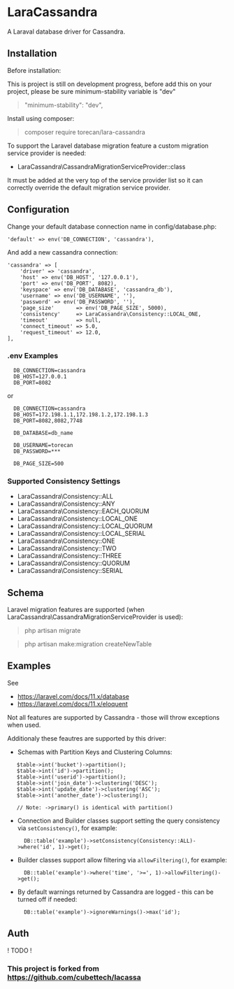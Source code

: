 # **LaraCassandra**

A Laraval database driver for Cassandra.

## **Installation**

Before installation:

This is project is still on development progress, before add this on your project, please be sure minimum-stability variable is "dev" 

> "minimum-stability": "dev",

Install using composer:

> composer require torecan/lara-cassandra

To support the Laravel database migration feature a custom migration service provider is needed:

- LaraCassandra\CassandraMigrationServiceProvider::class

It must be added at the very top of the service provider list so it can correctly override the default migration service provider.

## **Configuration**

Change your default database connection name in config/database.php:

    'default' => env('DB_CONNECTION', 'cassandra'),

And add a new cassandra connection:

    'cassandra' => [
        'driver' => 'cassandra',
        'host' => env('DB_HOST', '127.0.0.1'),
        'port' => env('DB_PORT', 8082),
        'keyspace' => env('DB_DATABASE', 'cassandra_db'),
        'username' => env('DB_USERNAME', ''),
        'password' => env('DB_PASSWORD', ''),
        'page_size'       => env('DB_PAGE_SIZE', 5000),
        'consistency'     => LaraCassandra\Consistency::LOCAL_ONE,
        'timeout'         => null,
        'connect_timeout' => 5.0,
        'request_timeout' => 12.0,
    ],

### .env Examples
```
  DB_CONNECTION=cassandra
  DB_HOST=127.0.0.1 
  DB_PORT=8082
```
or
```
  DB_CONNECTION=cassandra
  DB_HOST=172.198.1.1,172.198.1.2,172.198.1.3
  DB_PORT=8082,8082,7748

  DB_DATABASE=db_name
  
  DB_USERNAME=torecan
  DB_PASSWORD=***
  
  DB_PAGE_SIZE=500
```

### Supported Consistency Settings

  - LaraCassandra\Consistency::ALL
  - LaraCassandra\Consistency::ANY
  - LaraCassandra\Consistency::EACH_QUORUM
  - LaraCassandra\Consistency::LOCAL_ONE
  - LaraCassandra\Consistency::LOCAL_QUORUM
  - LaraCassandra\Consistency::LOCAL_SERIAL
  - LaraCassandra\Consistency::ONE
  - LaraCassandra\Consistency::TWO
  - LaraCassandra\Consistency::THREE
  - LaraCassandra\Consistency::QUORUM
  - LaraCassandra\Consistency::SERIAL

## **Schema**

Laravel migration features are supported (when LaraCassandra\CassandraMigrationServiceProvider is used):

  > php artisan migrate

  > php artisan make:migration createNewTable

## **Examples**
See
  - https://laravel.com/docs/11.x/database
  - https://laravel.com/docs/11.x/eloquent
 
Not all features are supported by Cassandra - those will throw exceptions when used.

Additionaly these feautres are supported by this driver:

- Schemas with Partition Keys and Clustering Columns:
 ```
    $table->int('bucket')->partition();
    $table->int('id')->partition();
    $table->int('userid')->partition();
    $table->int('join_date')->clustering('DESC');
    $table->int('update_date')->clustering('ASC');
    $table->int('another_date')->clustering();

    // Note: ->primary() is identical with partition()
 ```

- Connection and Builder classes support setting the query consistency via `setConsistency()`, for example:
  ```
    DB::table('example')->setConsistency(Consistency::ALL)->where('id', 1)->get();
  ```
- Builder classes support allow filtering via `allowFiltering()`, for example:
  ```
    DB::table('example')->where('time', '>=', 1)->allowFiltering()->get();
  ```

- By default warnings returned by Cassandra are logged - this can be turned off if needed:
  ```
    DB::table('example')->ignoreWarnings()->max('id');
  ```

## **Auth**

! TODO !

### This project is forked from https://github.com/cubettech/lacassa
